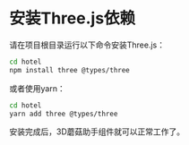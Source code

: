 # 安装Three.js依赖

请在项目根目录运行以下命令安装Three.js：

```bash
cd hotel
npm install three @types/three
```

或者使用yarn：

```bash
cd hotel
yarn add three @types/three
```

安装完成后，3D蘑菇助手组件就可以正常工作了。
